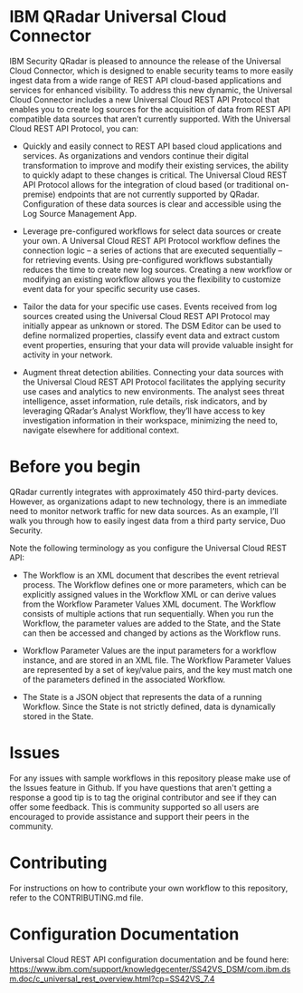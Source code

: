 # IBM QRadar Universal Cloud Connector

IBM Security QRadar is pleased to announce the release of the Universal Cloud Connector, which is designed to enable security teams to more easily ingest data from a wide range of REST API cloud-based applications and services for enhanced visibility. To address this new dynamic, the Universal Cloud Connector includes a new Universal Cloud REST API Protocol that enables you to create log sources for the acquisition of data from REST API compatible data sources that aren’t currently supported. With the Universal Cloud REST API Protocol, you can: 

  - Quickly and easily connect to REST API based cloud applications and services. As organizations and vendors continue their digital transformation to improve and modify their existing services, the ability to quickly adapt to these changes is critical. The Universal Cloud REST API Protocol allows for the integration of cloud based (or traditional on-premise) endpoints that are not currently supported by QRadar. Configuration of these data sources is clear and accessible using the Log Source Management App.


  - Leverage pre-configured workflows for select  data sources or create your own. A Universal Cloud REST API Protocol workflow defines the connection logic – a series of actions that are executed sequentially – for retrieving events. Using pre-configured workflows substantially reduces the time to create new log sources. Creating a new workflow or modifying an existing workflow allows you the flexibility to customize event data for your specific security use cases.


  - Tailor the data for your specific use cases. Events received from log sources created using the Universal Cloud REST API Protocol may initially appear as unknown or stored. The DSM Editor can be used to define normalized properties, classify event data and extract custom event properties, ensuring that your data will provide valuable insight for activity in your network.


  - Augment threat detection abilities. Connecting your data sources with the Universal Cloud REST API Protocol facilitates the applying security use cases and analytics to new environments. The analyst sees threat intelligence, asset information, rule details, risk indicators, and by leveraging QRadar’s Analyst Workflow, they’ll have access to key investigation information in their workspace, minimizing the need to, navigate elsewhere for additional context.


# Before you begin

QRadar currently integrates with approximately 450 third-party devices. However, as organizations adapt to new technology, there is an immediate  need to monitor network traffic for new data sources. As an example, I’ll walk you through how to easily ingest data from a third party service, Duo Security.  

Note the following terminology as you configure the Universal Cloud REST API:

   - The Workflow is an XML document that describes the event retrieval process. The Workflow defines one or more parameters, which can be explicitly assigned values in the Workflow XML or can derive values from the Workflow Parameter Values XML document. The Workflow consists of multiple actions that run sequentially. When you run the Workflow, the parameter values are added to the State, and the State can then be accessed and changed by actions as the Workflow runs.


   - Workflow Parameter Values are the input parameters for a workflow instance, and are stored in an XML file. The Workflow Parameter Values are represented by a set of key/value pairs, and the key must match one of the parameters defined in the associated Workflow.


   - The State is a JSON object that represents the data of a running Workflow. Since the State is not strictly defined, data is dynamically stored in the State.

# Issues
For any issues with sample workflows in this repository please make use of the Issues feature in Github. If you have questions that aren't getting a response a good tip is to tag the original contributor and see if they can offer some feedback. This is community supported so all users are encouraged to provide assistance and support their peers in the community.

# Contributing
For instructions on how to contribute your own workflow to this repository, refer to the CONTRIBUTING.md file.


# Configuration Documentation
Universal Cloud REST API configuration documentation and be found here: https://www.ibm.com/support/knowledgecenter/SS42VS_DSM/com.ibm.dsm.doc/c_universal_rest_overview.html?cp=SS42VS_7.4
